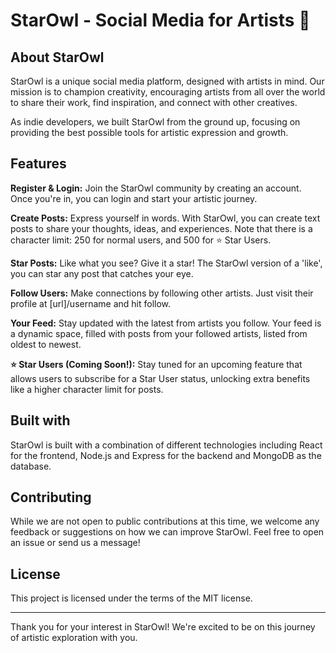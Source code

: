 # StarOwl - Social Media for Artists 🎨

## About StarOwl

StarOwl is a unique social media platform, designed with artists in mind. Our mission is to champion creativity, encouraging artists from all over the world to share their work, find inspiration, and connect with other creatives.

As indie developers, we built StarOwl from the ground up, focusing on providing the best possible tools for artistic expression and growth.

## Features

**Register & Login:** Join the StarOwl community by creating an account. Once you're in, you can login and start your artistic journey.

**Create Posts:** Express yourself in words. With StarOwl, you can create text posts to share your thoughts, ideas, and experiences. Note that there is a character limit: 250 for normal users, and 500 for ⭐️ Star Users.

**Star Posts:** Like what you see? Give it a star! The StarOwl version of a 'like', you can star any post that catches your eye.

**Follow Users:** Make connections by following other artists. Just visit their profile at [url]/username and hit follow.

**Your Feed:** Stay updated with the latest from artists you follow. Your feed is a dynamic space, filled with posts from your followed artists, listed from oldest to newest.

**⭐️ Star Users (Coming Soon!):** Stay tuned for an upcoming feature that allows users to subscribe for a Star User status, unlocking extra benefits like a higher character limit for posts.

## Built with

StarOwl is built with a combination of different technologies including React for the frontend, Node.js and Express for the backend and MongoDB as the database.

## Contributing

While we are not open to public contributions at this time, we welcome any feedback or suggestions on how we can improve StarOwl. Feel free to open an issue or send us a message!

## License

This project is licensed under the terms of the MIT license.

---

Thank you for your interest in StarOwl! We're excited to be on this journey of artistic exploration with you.
